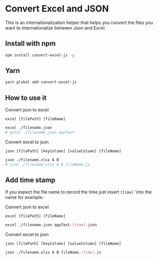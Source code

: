 # Convert Excel and JSON

This is an internationalization helper that helps you convert the files you want to internationalize between Json and Excel.

## Install with npm

```bash
npm install convert-excel-js -g
```

## Yarn

```bash
yarn global add convert-excel-js
```

## How to use it

Convert json to excel

`excel [filePath] [fileName]`
```bash
excel ./filename.json
# excel ./filename.json appText
```

Convert excel to json

`json [filePath] [keyColumn] [valueColumn] [fileName]`
```bash
json ./filename.xlsx A B
# json ./filename.xlsx A B fileName.js
```

## Add time stamp

If you expect the file name to record the time just insert `[time]` 'into the name for example:

Convert json to excel

`excel [filePath] [fileName]`
```bash
excel ./filename.json appText.[time].json
```

Convert excel to json

`json [filePath] [keyColumn] [valueColumn] [fileName]`
```bash
json ./filename.xlsx A B fileName.[time].js
```
